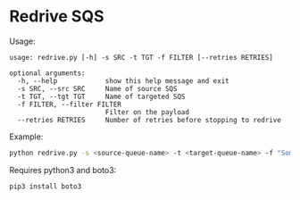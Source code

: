 # Redrive SQS

Usage:

```
usage: redrive.py [-h] -s SRC -t TGT -f FILTER [--retries RETRIES]

optional arguments:
  -h, --help            show this help message and exit
  -s SRC, --src SRC     Name of source SQS
  -t TGT, --tgt TGT     Name of targeted SQS
  -f FILTER, --filter FILTER
                        Filter on the payload
  --retries RETRIES     Number of retries before stopping to redrive
```

Example:

```bash
python redrive.py -s <source-queue-name> -t <target-queue-name> -f "Something In The Message Body" --retries 2
```


Requires python3 and boto3:

```bash
pip3 install boto3
```
